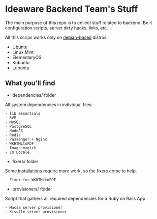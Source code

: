 # Ideaware Backend Team's Stuff

The main purpose of this repo is to collect stuff related to backend. Be it configuration scripts, server dirty hacks, links, etc.

All this scrips works only on [debian-based](https://en.wikipedia.org/wiki/List_of_Linux_distributions#Debian-based) distros:

- Ubuntu
- Linux Mint
- ElementaryOS
- Kubuntu
- Lubuntu

## What you'll find

- dependencies/ folder

All system dependencies in individual files:

	- lib essentials
	- RVM
	- MySQL
	- PostgreSQL
	- NodeJS
	- Redis
	- Passenger + Nginx
	- WKHTMLtoPDF
	- Image magick
	- En Locale

- fixers/ folder

Some installations require more work, so the fixers come to help.

	- Fixer for WKHTMLtoPDF

- provisioners/ folder

Script that gathers all required dependencies for a Ruby on Rails App.

	- Macsa server provisioner
	- Kisstle server provisioner